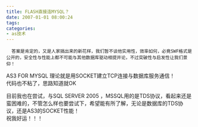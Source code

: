 ```yaml
---
title: FLASH直接连MYSQL？
date: 2007-01-01 08:00:24
tags:
categories:
- as技术
---
```

      答案是肯定的，又是人家搞出来的新花样，我们暂不谈他实用性，效率如何，必竟SWF格式是公开的，安全性与性能上都不可能与其他数据库驱动相提并论，不过突破性与启发性让我们景仰！   
 AS3 FOR MYSQL 理论就是用SOCKET建立TCP连接与数据库服务通信！   
 代码也不粘了，思路知道就OK   
   
 目前我也在尝试，与SQL SERVER 2005 ，MSSQL用的是TDS协议，看起来还是蛮困难的，不管怎么样也要尝试下，希望能有所了解，无论是数据库的TDS协议，还是AS3的SOCKET性能！   
 祝我好运！！！